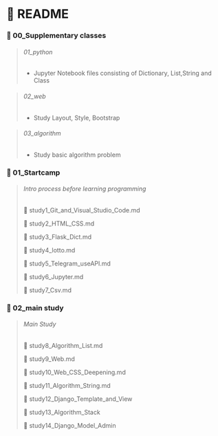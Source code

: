# :pencil: README

### :open_file_folder: 00_Supplementary classes

> ###### 01_python 
>
> - Jupyter Notebook files consisting of Dictionary, List,String and Class

> ###### 02_web
>
> - Study Layout, Style, Bootstrap

> ###### 03_algorithm
>
> - Study basic algorithm problem

### :open_file_folder: 01_Startcamp

> ###### Intro process before learning programming
>
> :page_facing_up: study1_Git_and_Visual_Studio_Code.md
>
> :page_facing_up: study2_HTML_CSS.md
>
> :page_facing_up: study3_Flask_Dict.md
>
> :page_facing_up: study4_lotto.md
>
> :page_facing_up: study5_Telegram_useAPI.md
>
> :page_facing_up: study6_Jupyter.md
>
> :page_facing_up: study7_Csv.md

### :open_file_folder: 02_main study

> ###### Main Study
>
> :page_facing_up: study8_Algorithm_List.md
>
> :page_facing_up: study9_Web.md
>
> :page_facing_up: study10_Web_CSS_Deepening.md
>
> :page_facing_up: study11_Algorithm_String.md
>
> :page_facing_up: study12_Django_Template_and_View
>
> :page_facing_up: study13_Algorithm_Stack
>
> :page_facing_up: study14_Django_Model_Admin
